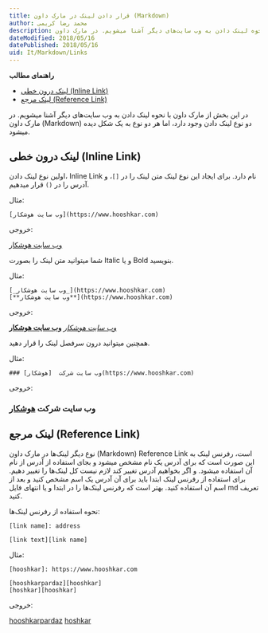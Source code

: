 ```yaml
---
title: قرار دادن لینک در مارک داون (Markdown)  
author: محمد رضا کریمی  
description: در این بخش از مارک داون با نحوه لینک دادن به وب سایت‌های دیگر آشنا میشویم. در مارک داون (Markdown) دو نوع لینک دادن وجود دارد، اما هر دو نوع به یک شکل دیده میشود.
dateModified: 2018/05/16  
datePublished: 2018/05/16  
uid: It/Markdown/Links  
---
```


**راهنمای مطالب**

- [لینک درون خطی (Inline Link)](#لینک-درون-خطی-inline-code)
- [لینک مرجع (Reference Link)](#لینک-مرجع-reference-link)

در این بخش از مارک داون با نحوه لینک دادن به وب سایت‌های دیگر آشنا میشویم. در مارک داون (Markdown) دو نوع لینک دادن وجود دارد، اما هر دو نوع به یک شکل دیده میشود.

## لینک درون خطی (Inline Link)

اولین نوع لینک دادن، Inline Link نام دارد. برای ایجاد این نوع لینک متن لینک را در `[]`، و آدرس را در `()` قرار میدهیم.

مثال:

```
[وب سایت هوشکار](https://www.hooshkar.com)
```

خروجی:

[وب سایت هوشکار](https://www.hooshkar.com)

شما میتوانید متن لینک را بصورت Italic و یا Bold بنویسید.

مثال:

```
[_وب سایت هوشکار_](https://www.hooshkar.com)
[**وب سایت هوشکار**](https://www.hooshkar.com)
```

خروجی:

[_وب سایت هوشکار_](https://www.hooshkar.com)
[**وب سایت هوشکار**](https://www.hooshkar.com)

همچنین میتوانید درون سرفصل لینک را قرار دهید.

مثال:

```
### وب سایت شرکت  [هوشکار](https://www.hooshkar.com)
```

خروجی:

### وب سایت شرکت  [هوشکار](https://www.hooshkar.com)

## لینک مرجع (Reference Link)

نوع دیگر لینک‌ها در مارک داون (Markdown) Reference Link است، رفرنس لینک به این صورت است که برای آدرس یک نام مشخص میشود و بجای استفاده از آدرس از نام آن استفاده میشود. و اگر بخواهیم آدرس تغییر کند لازم نیست کل لینک‌ها را تغییر دهیم. برای استفاده از رفرنس لینک ابتدا باید برای آن آدرس یک اسم مشخص کنید و بعد از اسم آن استفاده کنید. بهتر است که رفرنس لینک‌ها را در ابتدا و یا انتهای فایل md تعریف کنید.

نحوه استفاده از رفرنس لینک‌ها:

```
[link name]: address

[link text][link name]

```

مثال:

```
[hooshkar]: https://www.hooshkar.com

[hooshkarpardaz][hooshkar]
[hoshkar][hooshkar]
```

خروجی:

[hooshkar]: https://www.hooshkar.com

[hooshkarpardaz][hooshkar]
[hoshkar][hooshkar]


[لینک درون خطی (Inline Link)]: #لینک-درون-خطی-inline-code
[لینک مرجع (Reference Link)]: #لینک-مرجع-reference-link